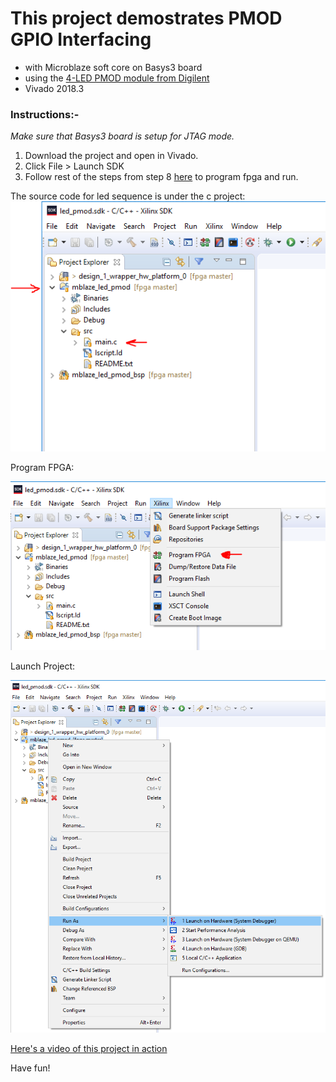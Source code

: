 # This project demostrates PMOD GPIO Interfacing
- with Microblaze soft core on Basys3 board
- using the [4-LED PMOD module from Digilent](https://reference.digilentinc.com/reference/pmod/pmodled/start)
- Vivado 2018.3

### Instructions:-
_Make sure that Basys3 board is setup for JTAG mode._
1. Download the project and open in Vivado.
2. Click File > Launch SDK
3. Follow rest of the steps from step 8 [here](https://reference.digilentinc.com/vivado/getting-started-with-ipi/start) to program fpga and run.

The source code for led sequence is under the c project:
![](https://github.com/Mrunmoy/fpga/blob/master/led_pmod/project_img1.PNG)

Program FPGA:

![](https://github.com/Mrunmoy/fpga/blob/master/led_pmod/program_fpga.PNG)

Launch Project:

![](https://github.com/Mrunmoy/fpga/blob/master/led_pmod/Launch.PNG)


[Here's a video of this project in action](https://youtu.be/TJ4CbSh8P_A)

Have fun!
